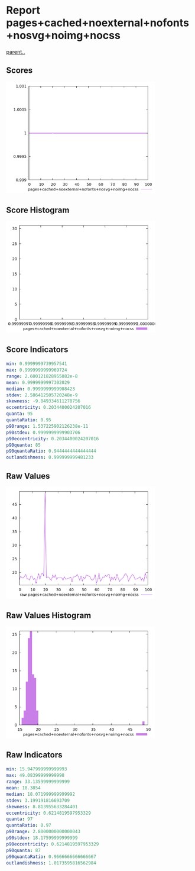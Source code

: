 # Report pages+cached+noexternal+nofonts+nosvg+noimg+nocss

[parent..](./..)  


## Scores

![score](./score.png)  

## Score Histogram

![hist](./hist.png)  

## Score Indicators

```yaml
min: 0.9999999739957541
max: 0.9999999999969724
range: 2.600121828955082e-8
mean: 0.9999999997302029
median: 0.9999999999908423
stdev: 2.586412505720248e-9
skewness: -9.849334611278756
eccentricity: 0.2034400024207016
quanta: 95
quantaRatio: 0.95
p90range: 1.537225902126238e-11
p90stdev: 0.9999999999903706
p90eccentricity: 0.2034400024207016
p90quanta: 85
p90quantaRatio: 0.9444444444444444
outlandishness: 0.999999999481233

```

## Raw Values

![raw](./raw.png)  

## Raw Values Histogram

![raw hist](./raw_hist.png)  

## Raw Indicators

```yaml
min: 15.947999999999993
max: 49.08399999999998
range: 33.13599999999999
mean: 18.3854
median: 18.071999999999992
stdev: 3.199191816693709
skewness: 8.813955633284401
eccentricity: 0.6214819597953329
quanta: 97
quantaRatio: 0.97
p90range: 2.8000000000000043
p90stdev: 18.17599999999999
p90eccentricity: 0.6214819597953329
p90quanta: 87
p90quantaRatio: 0.9666666666666667
outlandishness: 1.0173595816562984

```

<style>
  img {
    max-width: 80%;
  }
</style>
      

